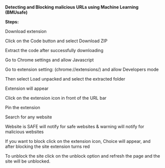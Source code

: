 **Detecting and Blocking malicious URLs using Machine Learning (BMUsafe)**

**Steps:**

Download extension

Click on the Code button and select Download ZIP

Extract the code after successfully downloading

Go to Chrome settings and allow Javascript

Go to extension setting: (chrome://extensions/) and allow Developers mode

Then select Load unpacked and select the extracted folder


Extension will appear

Click on the extension icon in front of the URL bar

Pin the extension

Search for any website

Website is SAFE will notify for safe websites & warning will notify for malicious websites

If you want to block click on the extension icon, Choice will appear, and after blocking the site extension turns red

To unblock the site click on the unblock option and refresh the page and the site will be unblocked.
